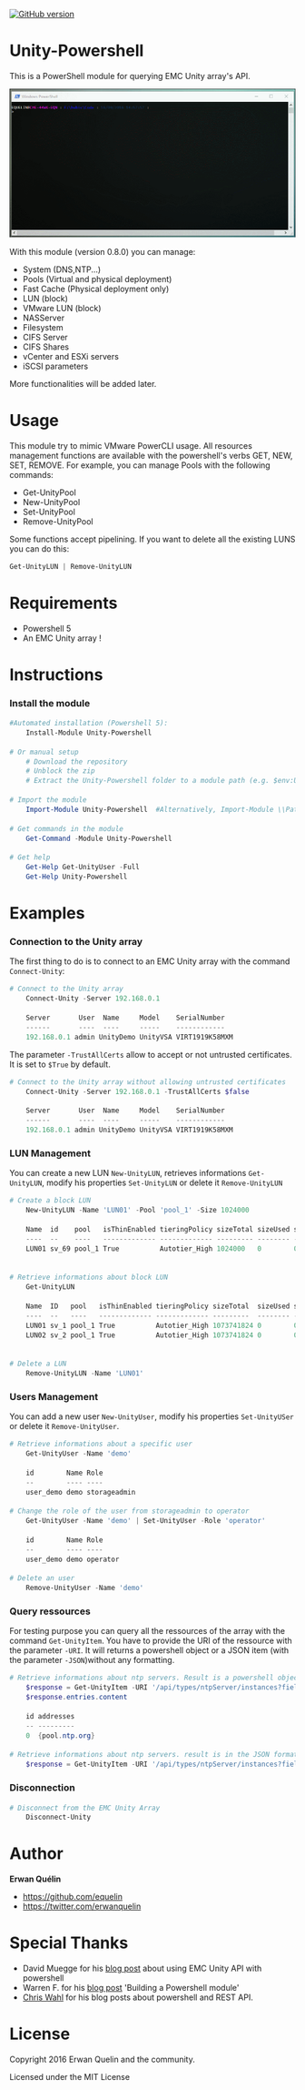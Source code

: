 [![GitHub version](https://badge.fury.io/gh/equelin%2FUnity-Powershell.svg)](https://badge.fury.io/gh/equelin%2FUnity-Powershell)

# Unity-Powershell

This is a PowerShell module for querying EMC Unity array's API.

![](./Medias/Unity-Powershell-Demo-01.gif)

With this module (version 0.8.0) you can manage:

- System (DNS,NTP...)
- Pools (Virtual and physical deployment)
- Fast Cache (Physical deployment only)
- LUN (block)
- VMware LUN (block)
- NASServer
- Filesystem
- CIFS Server
- CIFS Shares
- vCenter and ESXi servers
- iSCSI parameters

More functionalities will be added later.

# Usage

This module try to mimic VMware PowerCLI usage. All resources management functions are available with the powershell's verbs GET, NEW, SET, REMOVE. 
For example, you can manage Pools with the following commands:
- Get-UnityPool
- New-UnityPool
- Set-UnityPool
- Remove-UnityPool

Some functions accept pipelining. If you want to delete all the existing LUNS you can do this:

```powershell
Get-UnityLUN | Remove-UnityLUN
```

# Requirements

- Powershell 5
- An EMC Unity array ! 

# Instructions
### Install the module
```powershell
#Automated installation (Powershell 5):
    Install-Module Unity-Powershell

# Or manual setup
    # Download the repository
    # Unblock the zip
    # Extract the Unity-Powershell folder to a module path (e.g. $env:USERPROFILE\Documents\WindowsPowerShell\Modules\)

# Import the module
    Import-Module Unity-Powershell  #Alternatively, Import-Module \\Path\To\Unity-Powershell

# Get commands in the module
    Get-Command -Module Unity-Powershell

# Get help
    Get-Help Get-UnityUser -Full
    Get-Help Unity-Powershell
```

# Examples
### Connection to the Unity array

The first thing to do is to connect to an EMC Unity array with the command `Connect-Unity`:

```PowerShell
# Connect to the Unity array
    Connect-Unity -Server 192.168.0.1

    Server       User  Name     Model    SerialNumber
    ------       ----  ----     -----    ------------
    192.168.0.1 admin UnityDemo UnityVSA VIRT1919K58MXM
```

The parameter `-TrustAllCerts` allow to accept or not untrusted certificates. It is set to `$True` by default.

```PowerShell
# Connect to the Unity array without allowing untrusted certificates
    Connect-Unity -Server 192.168.0.1 -TrustAllCerts $false

    Server       User  Name     Model    SerialNumber
    ------       ----  ----     -----    ------------
    192.168.0.1 admin UnityDemo UnityVSA VIRT1919K58MXM
```

### LUN Management

You can create a new LUN `New-UnityLUN`, retrieves informations `Get-UnityLUN`, modify his properties `Set-UnityLUN` or delete it `Remove-UnityLUN`

```PowerShell
# Create a block LUN
    New-UnityLUN -Name 'LUN01' -Pool 'pool_1' -Size 1024000

    Name  id    pool   isThinEnabled tieringPolicy sizeTotal sizeUsed sizeAllocated
    ----  --    ----   ------------- ------------- --------- -------- -------------
    LUN01 sv_69 pool_1 True          Autotier_High 1024000   0        0


# Retrieve informations about block LUN
    Get-UnityLUN

    Name  ID   pool   isThinEnabled tieringPolicy sizeTotal  sizeUsed sizeAllocated
    ----  --   ----   ------------- ------------- ---------  -------- -------------
    LUN01 sv_1 pool_1 True          Autotier_High 1073741824 0        0
    LUN02 sv_2 pool_1 True          Autotier_High 1073741824 0        0


# Delete a LUN
    Remove-UnityLUN -Name 'LUN01'
```

### Users Management

You can add a new user `New-UnityUser`, modify his properties `Set-UnityUSer` or delete it `Remove-UnityUser`.

```PowerShell
# Retrieve informations about a specific user
    Get-UnityUser -Name 'demo'

    id        Name Role
    --        ---- ----
    user_demo demo storageadmin

# Change the role of the user from storageadmin to operator
    Get-UnityUser -Name 'demo' | Set-UnityUser -Role 'operator'

    id        Name Role
    --        ---- ----
    user_demo demo operator    

# Delete an user
    Remove-UnityUser -Name 'demo'
```

### Query ressources

For testing purpose you can query all the ressources of the array with the command `Get-UnityItem`. You have to provide the URI of the ressource with the parameter `-URI`. It will returns a powershell object or a JSON item (with the parameter `-JSON`)without any formatting.

```PowerShell
# Retrieve informations about ntp servers. Result is a powershell object
    $response = Get-UnityItem -URI '/api/types/ntpServer/instances?fields=id,addresses'
    $response.entries.content

    id addresses
    -- ---------
    0  {pool.ntp.org}

# Retrieve informations about ntp servers. result is in the JSON format
    $response = Get-UnityItem -URI '/api/types/ntpServer/instances?fields=id,addresses' -JSON
```

### Disconnection

```PowerShell
# Disconnect from the EMC Unity Array
    Disconnect-Unity
```

# Author

**Erwan Quélin**
- <https://github.com/equelin>
- <https://twitter.com/erwanquelin>

# Special Thanks

- David Muegge for his [blog post](http://muegge.com/blog/emc-unity-rest-api-powershell/) about using EMC Unity API with powershell
- Warren F. for his [blog post](http://ramblingcookiemonster.github.io/Building-A-PowerShell-Module/) 'Building a Powershell module'
- [Chris Wahl](http://wahlnetwork.com) for his blog posts about powershell and REST API.

# License

Copyright 2016 Erwan Quelin and the community.

Licensed under the MIT License
